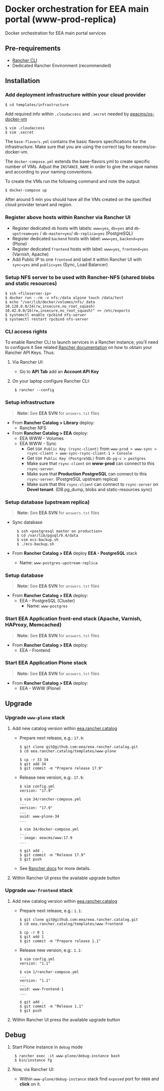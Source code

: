 # Docker orchestration for EEA main portal (www-prod-replica)

Docker orchestration for EEA main portal services

## Pre-requirements

* [Rancher CLI](https://docs.rancher.com/rancher/v1.5/en/cli/)
* Dedicated Rancher Environment (recommended)

## Installation

### Add deployment infrastructure within your cloud provider

    $ cd templates/infrastructure

Add required info within `.cloudaccess` and `.secret` needed by [eeacms/os-docker-vm](https://github.com/eea/eea.docker.openstack.host#usage)

    $ vim .cloudaccess
    $ vim .secret

The `base-flavors.yml` contains the basic flavors specifications for the infrastructure. Make sure that you are using the correct tag for eeacms/os-docker-vm.

The `docker-compose.yml` extends the base-flavors.yml to create specific number of VMs. Adjust the `INSTANCE_NAME` in order to give the unique names and according to your naming conventions.

To create the VMs run the following command and note the output:

    $ docker-compose up

After around 5 min you should have all the VMs created on the specified cloud provider tenant and region.

### Register above hosts within Rancher via Rancher UI

* Register dedicated `db` hosts with labels: `www=yes`, `db=yes` and `db-upstream=yes` / `db-master=yes`/ `db-replica=yes` (PostgreSQL)
* Register dedicated `backend` hosts with label: `www=yes`, `backend=yes` (Plone)
* Register dedicated `frontend` hosts with label: `www=yes`, `frontend=yes` (Varnish, Apache)
* Add Public IP to one `frontend` and label it within Rancher UI with `sync=yes` and `public=yes` (Sync, Load Balancer)

### Setup NFS server to be used with Rancher-NFS (shared blobs and static resources)

    $ ssh <fileserver-ip>
    $ docker run --rm -v nfs:/data alpine touch /data/test
    $ echo "/var/lib/docker/volumes/nfs/_data 10.128.0.0/24(rw,insecure,no_root_squash) 10.42.0.0/16(rw,insecure,no_root_squash)" >> /etc/exports
    $ systemctl enable rpcbind nfs-server
    $ systemctl restart rpcbind nfs-server

### CLI access rights

To enable Rancher CLI to launch services in a Rancher instance, you’ll need to configure it
See related [Rancher documentation](http://docs.rancher.com/rancher/v1.5/en/api/v2-beta/access-control/)
on how to obtain your Rancher API Keys. Thus:

1. Via Rancher UI:

    * Go to **API Tab** add an **Account API Key**

2. On your laptop configure Rancher CLI:

        $ rancher --config

### Setup infrastructure

> **Note:** See **EEA SVN** for `answers.txt` files

* From **Rancher Catalog > Library** deploy:
  * Rancher NFS
* From **Rancher Catalog > EEA** deploy:
  * EEA WWW - Volumes
  * EEA WWW - Sync
    * Get `SSH Public Key (rsync-client)` from `www-prod > www-sync > rsync-client > www-sync-rsync-client-1 > Console`
    * Get `SSH Public Key (PostgreSQL)` from `db-pg-c > postgres`
    * Make sure that `rsync-client` on **www-prod** can connect to this `rsync-server`.
    * Make sure that **Production PostgreSQL** can connect to this `rsync-server`. (PostgreSQL upstream replica)
    * Make sure that this `rsync-client` can connect to `rsync-server` on **Devel tenant**. (DB pg_dump, blobs and static-resources sync)

### Setup database (upstream replica)

> **Note:** See **EEA SVN** for `answers.txt` files

* Sync database

        $ ssh <postgresql master on production>
        $ cd /var/lib/pgsql/9.4/data
        $ vim ecs-backup.sh
        $ ./ecs-backup.sh

* From **Rancher Catalog > EEA** deploy **EEA - PostgreSQL** stack
  * Name: `www-postgres-upstream-replica`

### Setup database

> **Note:** See **EEA SVN** for `answers.txt` files

* From **Rancher Catalog > EEA** deploy:
  * EEA - PostgreSQL (Cluster)
    * Name: `www-postgres`

### Start EEA Application front-end stack (Apache, Varnish, HAProxy, Memcached)

> **Note:** See **EEA SVN** for `answers.txt` files

* From **Rancher Catalog > EEA** deploy:
  * EEA - Frontend

### Start EEA Application Plone stack

> **Note:** See **EEA SVN** for `answers.txt` files

* From **Rancher Catalog > EEA** deploy:
  * EEA - WWW (Plone)


## Upgrade

### Upgrade `www-plone` stack

1. Add new catalog version within [eea.rancher.catalog](https://github.com/eea/eea.rancher.catalog/tree/master/templates/www-plone)

   * Prepare next release, e.g.: `17.9`:

        ```
        $ git clone git@github.com:eea/eea.rancher.catalog.git
        $ cd eea.rancher.catalog/templates/www-plone

        $ cp -r 33 34
        $ git add 34
        $ git commit -m "Prepare release 17.9"
        ```

   * Release new version, e.g:. `17.9`:

        ```
        $ vim config.yml
        version: "17.9"

        $ vim 34/rancher-compose.yml
        ...
        version: "17.9"
        ...
        uuid: www-plone-34
        ...

        $ vim 34/docker-compose.yml
        ...
        - image: eeacms/www:17.9
        ...

        $ git add .
        $ git commit -m "Release 17.9"
        $ git push
        ```

   * See [Rancher docs](https://docs.rancher.com/rancher/v1.2/en/catalog/private-catalog/#rancher-catalog-templates) for more details.

2. Within Rancher UI press the available upgrade button

### Upgrade `www-frontend` stack

1. Add new catalog version within [eea.rancher.catalog](https://github.com/eea/eea.rancher.catalog/tree/master/templates/www-frontend)

   * Prepare next release, e.g.: `1.1`:

        ```
        $ git clone git@github.com:eea/eea.rancher.catalog.git
        $ cd eea.rancher.catalog/templates/www-frontend

        $ cp -r 0 1
        $ git add 1
        $ git commit -m "Prepare release 1.1"
        ```

   * Release new version, e.g:. `1.1`:

        ```
        $ vim config.yml
        version: "1.1"

        $ vim 1/rancher-compose.yml
        ...
        version: "1.1"
        ...
        uuid: www-frontend-1
        ...

        $ git add .
        $ git commit -m "Release 1.1"
        $ git push
        ```
2. Within Rancher UI press the available upgrade button

## Debug

1. Start Plone instance in `debug` mode

        $ rancher exec -it www-plone/debug-instance bash
        $ bin/instance fg

2. Now, via Rancher UI:

    * Within `www-plone/debug-instance` stack find `exposed` port for `8080` and **click** on it.

